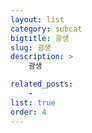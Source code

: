 ```yaml
---
layout: list
category: subcat
bigtitle: 광생
slug: 광생
description: >
    광생

related_posts:
    -
list: true
order: 4
---
```

